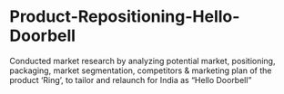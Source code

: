 # Product-Repositioning-Hello-Doorbell
Conducted market research by analyzing potential market, positioning, packaging, market segmentation, competitors &amp; marketing plan of the product ‘Ring’, to tailor and relaunch for India as “Hello Doorbell”
